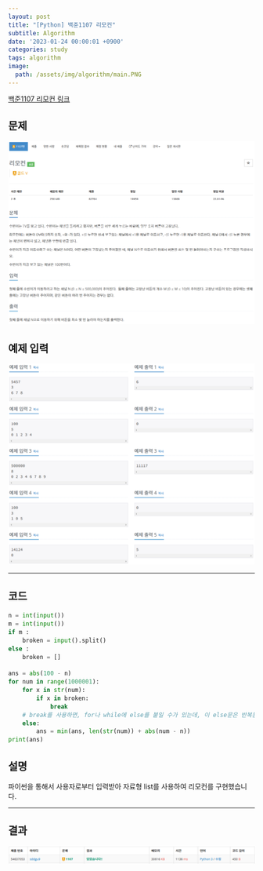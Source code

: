 ```yaml
---
layout: post
title: "[Python] 백준1107 리모컨"
subtitle: Algorithm
date: '2023-01-24 00:00:01 +0900'
categories: study
tags: algorithm
image:
  path: /assets/img/algorithm/main.PNG
---
```


[백준1107 리모컨 링크](https://www.acmicpc.net/problem/1107)

<!--more-->

## 문제
![문제](/assets/img/algorithm/230124/문제-리모컨.PNG)

## 예제 입력
![예제](/assets/img/algorithm/230124/예제-리모컨.PNG)

---

## 코드
```Python
n = int(input())
m = int(input())
if m :
    broken = input().split()
else :
    broken = []

ans = abs(100 - n)
for num in range(1000001):
    for x in str(num):
        if x in broken:
            break
    # break를 사용하면, for나 while에 else를 붙일 수가 있는데, 이 else문은 반복문 안에서 break를 만나지 않으면 실행되는 구문입니다.
    else:
        ans = min(ans, len(str(num)) + abs(num - n))
print(ans)
```
## 설명
파이썬을 통해서 사용자로부터 입력받아 자료형 list를 사용하여 리모컨를 구현했습니다. <br>

---

## 결과
![결과](/assets/img/algorithm/230124/결과-리모컨.PNG)